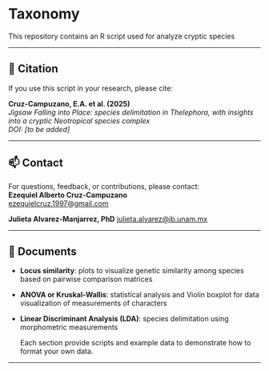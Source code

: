 # Taxonomy
This repository contains an R script used for analyze cryptic species

---

## 🧪 Citation

If you use this script in your research, please cite:

**Cruz-Campuzano, E.A. et al. (2025)**  
*Jigsaw Falling into Place: species delimitation in Thelephora, with insights into a cryptic Neotropical species complex*  
_DOI: [to be added]_

---

## 📫 Contact

For questions, feedback, or contributions, please contact:  
**Ezequiel Alberto Cruz-Campuzano**  
ezequielcruz.1997@gmail.com

**Julieta Alvarez-Manjarrez, PhD** 
julieta.alvarez@ib.unam.mx 

---
## 📂 Documents

- **Locus similarity**: plots to visualize genetic similarity among species based on pairwise comparison matrices 
- **ANOVA or Kruskal-Wallis**: statistical analysis and Violin boxplot for data visualization of measurements of characters
- **Linear Discriminant Analysis (LDA)**: species delimitation using morphometric measurements

  Each section provide scripts and example data to demonstrate how to format your own data.

---
